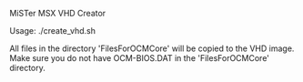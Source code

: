 MiSTer MSX VHD Creator

Usage: ./create_vhd.sh <VHD size in MB> <File Name>

All files in the directory 'FilesForOCMCore' will be copied to the VHD image. Make sure you do not have OCM-BIOS.DAT in the 'FilesForOCMCore' directory.
